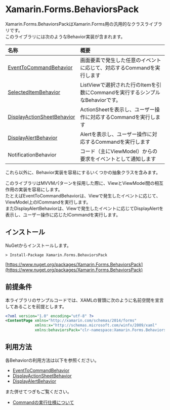 # Xamarin.Forms.BehaviorsPack

Xamarin.Forms.BehaviorsPackはXamarin.Forms用の汎用的なクラスライブラリです。  
このライブラリには次のようなBehavior実装が含まれます。  

|名称|概要|
|:--|:--|
|[EventToCommandBehavior](docs/EventToCommandBehavior-ja.md)|画面要素で発生した任意のイベントに応じて、対応するCommandを実行します|
|[SelectedItemBehavior](docs/SelectedItemBehavior-ja.md)|ListViewで選択された行のItemを引数にCommandを実行するシンプルなBehaviorです。|
|[DisplayActionSheetBehavior](docs/DisplayActionSheetBehavior-ja.md)|ActionSheetを表示し、ユーザー操作に対応するCommandを実行します|
|[DisplayAlertBehavior](docs/DisplayAlertBehavior-ja.md)|Alertを表示し、ユーザー操作に対応するCommandを実行します|
|NotificationBehavior|コード（主にViewModel）からの要求をイベントとして通知します|

これら以外に、Behavior実装を容易にするいくつかの抽象クラスを含みます。  

このライブラリはMVVMパターンを採用した際に、ViewとViewModel間の相互作用の実装を容易にします。  
たとえばEventToCommandBehaviorは、Viewで発生したイベントに応じて、ViewModel上のICommandを実行します。  
またDisplayAlertBehaviorは、Viewで発生したイベントに応じてDisplayAlertを表示し、ユーザー操作に応じたICommandを実行します。    

## インストール  

NuGetからインストールします。  

```
> Install-Package Xamarin.Forms.BehaviorsPack
```

[https://www.nuget.org/packages/Xamarin.Forms.BehaviorsPack](https://www.nuget.org/packages/Xamarin.Forms.BehaviorsPack)

## 前提条件  

本ライブラリのサンプルコードでは、XAMLの冒頭に次のように名前空間を宣言してあることを前提とします。  

```xml
<?xml version="1.0" encoding="utf-8" ?>
<ContentPage xmlns="http://xamarin.com/schemas/2014/forms"
             xmlns:x="http://schemas.microsoft.com/winfx/2009/xaml"
             xmlns:behaviorsPack="clr-namespace:Xamarin.Forms.BehaviorsPack;assembly=Xamarin.Forms.BehaviorsPack"
```

## 利用方法  

各Behaviorの利用方法は以下を参照ください。  

* [EventToCommandBehavior](docs/EventToCommandBehavior-ja.md)  
* [DisplayActionSheetBehavior](docs/DisplayActionSheetBehavior-ja.md)  
* [DisplayAlertBehavior](doc/DisplayAlertBehavior-ja.md)

また併せてつぎもご覧ください。  

* [Commandの実行仕様について](CommandExecutionSpecifation-ja.md)  

